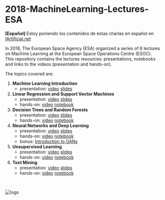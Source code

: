 # 2018-MachineLearning-Lectures-ESA

**[Español]** Estoy poniendo los contenidos de estas charlas en español en [IArtificial.net](https://iartificial.net)

In 2018, The European Space Agency (ESA) organized a series of 6 lectures on Machine Learning at the European Space Operations Centre (ESOC).
This repository contains the lectures resources: presentations, notebooks and links to the videos (presentation and hands-on).

The topics covered are:
1. **Machine Learning Introduction**
    * presentation: [video](https://www.youtube.com/watch?v=FXYPDyoR1o0)  [slides](https://github.com/jmartinezheras/2018-MachineLearning-Lectures-ESA/blob/master/1_Introduction/1_MachineLearningIntroduction.pdf)
2. **Linear Regression and Support Vector Machines**
    * presentation: [video](https://www.youtube.com/watch?v=_5lsmWpA5IU) [slides](https://github.com/jmartinezheras/2018-MachineLearning-Lectures-ESA/blob/master/2_LinearRegression_SVM/2_LinearRegression_SVM.pdf)
    * hands-on: [video](https://youtu.be/9WisRGpP4p4) [notebook](https://github.com/jmartinezheras/2018-MachineLearning-Lectures-ESA/blob/master/2_LinearRegression_SVM/2_airbnb_frankfurt.ipynb)
3. **Decision Trees and Random Forests**
    * presentation: [video](https://youtu.be/Op4thnw-ig8) [slides](https://github.com/jmartinezheras/2018-MachineLearning-Lectures-ESA/blob/master/3_DecisionTrees-RandomForests/3_DecisionTrees-RandomForests.pdf)
    * hands-on: [video](https://youtu.be/HuD6myqJcFU) [notebook](https://github.com/jmartinezheras/2018-MachineLearning-Lectures-ESA/blob/master/3_DecisionTrees-RandomForests/3_bank.ipynb)
4. **Neural Networks and Deep Learning**
    * presentation: [video](https://dlmultimedia.esa.int/download/public/videos/2048/03/008/4803_008_AR_EN.mp4) [slides](https://github.com/jmartinezheras/2018-MachineLearning-Lectures-ESA/blob/master/4_NN-DeepLearning/4_NN-DeepLearning.pdf)
    * hands-on: [video](https://dlmultimedia.esa.int/download/public/videos/2048/03/007/4803_007_AR_EN.mp4) [notebook](https://github.com/jmartinezheras/2018-MachineLearning-Lectures-ESA/blob/master/4_NN-DeepLearning/4_HandWrittenRecognition-CNN.ipynb)
    * bonus: [Introduction to GANs](https://github.com/jmartinezheras/2018-MachineLearning-Lectures-ESA/blob/master/4_NN-DeepLearning/4_GANs_Intro.pdf)
5. **Unsupervised Learning**
    * presentation: [video](https://dlmultimedia.esa.int/download/public/videos/2048/04/011/4804_011_AR_EN.mp4) [slides](https://github.com/jmartinezheras/2018-MachineLearning-Lectures-ESA/blob/master/5_UnsupervisedLearning/5_UnsupervisedLearning.pdf)
    * hands-on: [video](https://dlmultimedia.esa.int/download/public/videos/2048/04/010/4804_010_AR_EN.mp4) [notebook](https://github.com/jmartinezheras/2018-MachineLearning-Lectures-ESA/blob/master/5_UnsupervisedLearning/5_Unsupervised_DowJones.ipynb) 
6. **Text Mining**
    * presentation: [video](https://dlmultimedia.esa.int/download/public/videos/2048/04/013/4804_013_AR_EN.mp4) [slides](https://github.com/jmartinezheras/2018-MachineLearning-Lectures-ESA/blob/master/6_TextMining/6_TextMining.pdf)
    * hands-on: [video](https://dlmultimedia.esa.int/download/public/videos/2048/04/012/4804_012_AR_EN.mp4) [notebook](https://github.com/jmartinezheras/2018-MachineLearning-Lectures-ESA/blob/master/6_TextMining/6_TextMining-ESA-News.ipynb)

&nbsp;

![logo](img/2018-MachineLearning-Lectures-ESA_2.JPG)
